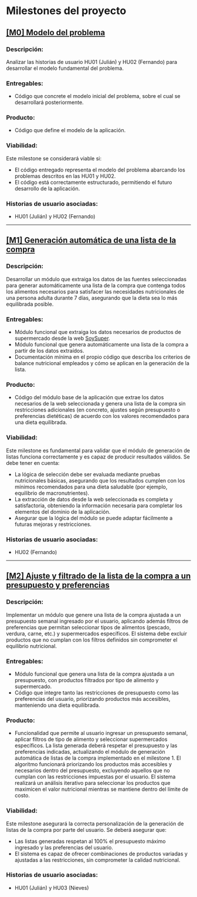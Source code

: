 # Milestones del proyecto

## [[M0] Modelo del problema](https://github.com/GaelGoncalba/AutoShopping/milestone/1)
### Descripción: 
Analizar las historias de usuario HU01 (Julián) y HU02 (Fernando) para desarrollar el modelo fundamental del problema.

### Entregables: 
- Código que concrete el modelo inicial del problema, sobre el cual se desarrollará posteriormente.
  
### Producto: 
- Código que define el modelo de la aplicación.

### Viabilidad: 
Este milestone se considerará viable si:
- El código entregado representa el modelo del problema abarcando los problemas descritos en las HU01 y HU02.
- El código está correctamente estructurado, permitiendo el futuro desarrollo de la aplicación.

### Historias de usuario asociadas:
- HU01 (Julián) y HU02 (Fernando)

----------------------------------------------------------------------------------------------------------------------------------------------------------------
## [[M1] Generación automática de una lista de la compra](https://github.com/GaelGoncalba/AutoShopping/milestone/2)
### Descripción: 
Desarrollar un módulo que extraiga los datos de las fuentes seleccionadas para generar automáticamente una lista de la compra que contenga todos los alimentos necesarios para satisfacer las necesidades nutricionales de una persona adulta durante 7 días, asegurando que la dieta sea lo más equilibrada posible.

### Entregables: 
- Módulo funcional que extraiga los datos necesarios de productos de supermercado desde la web [SoySuper](https://soysuper.com/).
- Módulo funcional que genera automáticamente una lista de la compra a partir de los datos extraídos.
- Documentación mínima en el propio código que describa los criterios de balance nutricional empleados y cómo se aplican en la generación de la lista.

### Producto: 
- Código del módulo base de la aplicación que extrae los datos necesarios de la web seleccionada y genera una lista de la compra sin restricciones adicionales (en concreto, ajustes según presupuesto o preferencias dietéticas) de acuerdo con los valores recomendados para una dieta equilibrada.

### Viabilidad: 
Este milestone es fundamental para validar que el módulo de generación de listas funciona correctamente y es capaz de producir resultados válidos. Se debe tener en cuenta:
- La lógica de selección debe ser evaluada mediante pruebas nutricionales básicas, asegurando que los resultados cumplen con los mínimos recomendados para una dieta saludable (por ejemplo, equilibrio de macronutrientes).
- La extracción de datos desde la web seleccionada es completa y satisfactoria, obteniendo la información necesaria para completar los elementos del dominio de la aplicación.
- Asegurar que la lógica del módulo se puede adaptar fácilmente a futuras mejoras y restricciones.

### Historias de usuario asociadas:
- HU02 (Fernando)

----------------------------------------------------------------------------------------------------------------------------------------------------------------
## [[M2] Ajuste y filtrado de la lista de la compra a un presupuesto y preferencias](https://github.com/GaelGoncalba/AutoShopping/milestone/3)
### Descripción: 
Implementar un módulo que genere una lista de la compra ajustada a un presupuesto semanal ingresado por el usuario, aplicando además filtros de preferencias que permitan seleccionar tipos de alimentos (pescado, verdura, carne, etc.) y supermercados específicos. El sistema debe excluir productos que no cumplan con los filtros definidos sin comprometer el equilibrio nutricional.

### Entregables:
- Módulo funcional que genera una lista de la compra ajustada a un presupuesto, con productos filtrados por tipo de alimento y supermercado.
- Código que integre tanto las restricciones de presupuesto como las preferencias del usuario, priorizando productos más accesibles, manteniendo una dieta equilibrada.

### Producto:
- Funcionalidad que permite al usuario ingresar un presupuesto semanal, aplicar filtros de tipo de alimento y seleccionar supermercados específicos. La lista generada deberá respetar el presupuesto y las preferencias indicadas, actualizando el módulo de generación automática de listas de la compra implementado en el milestone 1. El algoritmo funcionará priorizando los productos más accesibles y necesarios dentro del presupuesto, excluyendo aquellos que no cumplan con las restricciones impuestas por el usuario. El sistema realizará un análisis iterativo para seleccionar los productos que maximicen el valor nutricional mientras se mantiene dentro del límite de costo.

### Viabilidad:
Este milestone asegurará la correcta personalización de la generación de listas de la compra por parte del usuario. Se deberá asegurar que:
- Las listas generadas respetan al 100% el presupuesto máximo ingresado y las preferencias del usuario.
- El sistema es capaz de ofrecer combinaciones de productos variadas y ajustadas a las restricciones, sin comprometer la calidad nutricional.

### Historias de usuario asociadas:
- HU01 (Julián) y HU03 (Nieves)
